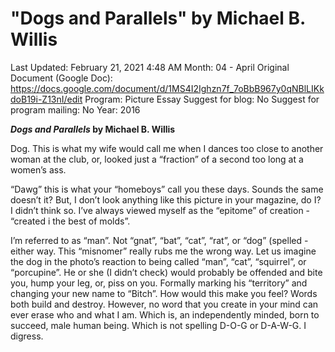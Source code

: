 # "Dogs and Parallels" by Michael B. Willis

Last Updated: February 21, 2021 4:48 AM
Month: 04 - April
Original Document (Google Doc): https://docs.google.com/document/d/1MS4I2Ighzn7f_7oBbB967y0qNBlLIKkdoB19i-Z13nI/edit
Program: Picture Essay
Suggest for blog: No
Suggest for program mailing: No
Year: 2016

***Dogs and Parallels* by Michael B. Willis**

Dog. This is what my wife would call me when I dances too close to another woman at the club, or, looked just a “fraction” of a second too long at a women’s ass.

“Dawg” this is what your “homeboys” call you these days. Sounds the same doesn’t it? But, I don’t look anything like this picture in your magazine, do I? I didn’t think so. I’ve always viewed myself as the “epitome” of creation - “created i the best of molds”.

I’m referred to as “man”. Not “gnat”, “bat”, “cat”, “rat”, or “dog” (spelled - either way. This “misnomer” really rubs me the wrong way. Let us imagine the dog in the photo’s reaction to being called “man”, “cat”, “squirrel”, or “porcupine”. He or she (I didn’t check) would probably be offended and bite you, hump your leg, or, piss on you. Formally marking his “territory” and changing your new name to “Bitch”. How would this make you feel? Words both build and destroy. However, no word that you create in your mind can ever erase who and what I am. Which is, an independently minded, born to succeed, male human being. Which is not spelling D-O-G or D-A-W-G. I digress.